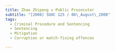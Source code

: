 ```yaml
---
title: Zhao Zhipeng v Public Prosecutor 
subtitle: "[2008] SGHC 125 / 06\_August\_2008"
tags:
  - Criminal Procedure and Sentencing
  - Sentencing
  - Mitigation
  - Corruption or match-fixing offences

---
```



